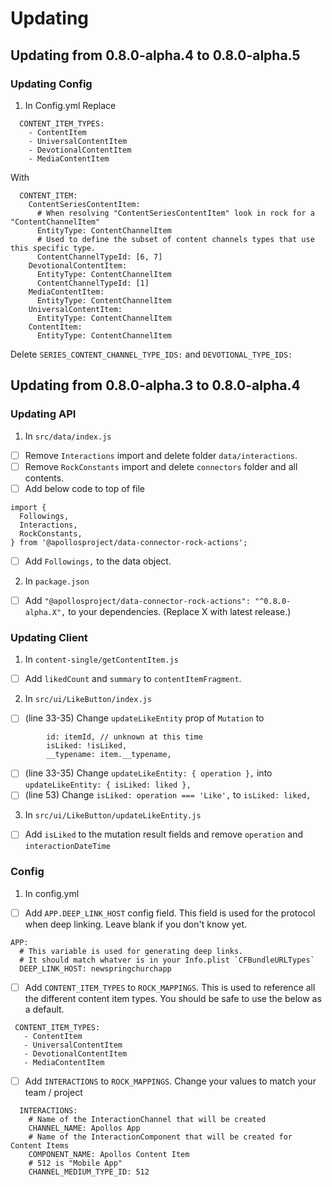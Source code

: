 # Updating

## Updating from 0.8.0-alpha.4 to 0.8.0-alpha.5

### Updating Config
1. In Config.yml
  Replace
```
  CONTENT_ITEM_TYPES:
    - ContentItem
    - UniversalContentItem
    - DevotionalContentItem
    - MediaContentItem
```
  With
```
  CONTENT_ITEM:
    ContentSeriesContentItem:
      # When resolving "ContentSeriesContentItem" look in rock for a "ContentChannelItem"
      EntityType: ContentChannelItem
      # Used to define the subset of content channels types that use this specific type.
      ContentChannelTypeId: [6, 7]
    DevotionalContentItem:
      EntityType: ContentChannelItem
      ContentChannelTypeId: [1]
    MediaContentItem:
      EntityType: ContentChannelItem
    UniversalContentItem:
      EntityType: ContentChannelItem
    ContentItem:
      EntityType: ContentChannelItem
```
  Delete `SERIES_CONTENT_CHANNEL_TYPE_IDS:` and `DEVOTIONAL_TYPE_IDS:`

## Updating from 0.8.0-alpha.3 to 0.8.0-alpha.4

### Updating API

1. In `src/data/index.js`
  - [ ] Remove `Interactions` import and delete folder `data/interactions`.
  - [ ] Remove `RockConstants` import and delete `connectors` folder and all contents.
  - [ ] Add below code to top of file
```
import {
  Followings,
  Interactions,
  RockConstants,
} from '@apollosproject/data-connector-rock-actions';
```
  - [ ] Add `Followings,` to the data object.

2. In `package.json`
  - [ ] Add `"@apollosproject/data-connector-rock-actions": "^0.8.0-alpha.X",` to your dependencies. (Replace X with latest release.)

### Updating Client

1. In `content-single/getContentItem.js`
  - [ ] Add `likedCount` and `summary` to `contentItemFragment`.

2. In `src/ui/LikeButton/index.js`
  - [ ] (line 33-35) Change `updateLikeEntity` prop of `Mutation` to
```
        id: itemId, // unknown at this time
        isLiked: !isLiked,
        __typename: item.__typename,
```
  - [ ] (line 33-35) Change `updateLikeEntity: { operation },` into `updateLikeEntity: { isLiked: liked },`
  - [ ] (line 53) Change `isLiked: operation === 'Like',` to `isLiked: liked,`

3. In `src/ui/LikeButton/updateLikeEntity.js`
 - [ ] Add `isLiked` to the mutation result fields and remove `operation` and `interactionDateTime`

### Config

1. In config.yml
  - [ ] Add `APP.DEEP_LINK_HOST` config field. This field is used for the protocol when deep linking. Leave blank if you don't know yet.

```
APP:
  # This variable is used for generating deep links.
  # It should match whatver is in your Info.plist `CFBundleURLTypes`
  DEEP_LINK_HOST: newspringchurchapp
```
 - [ ] Add `CONTENT_ITEM_TYPES` to `ROCK_MAPPINGS`. This is used to reference all the different content item types. You should be safe to use the below as a default.
 ```
  CONTENT_ITEM_TYPES:
    - ContentItem
    - UniversalContentItem
    - DevotionalContentItem
    - MediaContentItem
```
  - [ ] Add `INTERACTIONS` to `ROCK_MAPPINGS`. Change your values to match your team / project
```
  INTERACTIONS:
    # Name of the InteractionChannel that will be created
    CHANNEL_NAME: Apollos App
    # Name of the InteractionComponent that will be created for Content Items
    COMPONENT_NAME: Apollos Content Item
    # 512 is "Mobile App"
    CHANNEL_MEDIUM_TYPE_ID: 512
```

